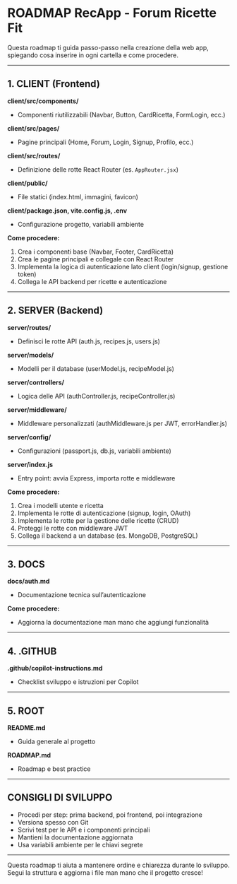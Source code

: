 # ROADMAP RecApp - Forum Ricette Fit

Questa roadmap ti guida passo-passo nella creazione della web app, spiegando cosa inserire in ogni cartella e come procedere.

---
## 1. CLIENT (Frontend)

**client/src/components/**
- Componenti riutilizzabili (Navbar, Button, CardRicetta, FormLogin, ecc.)

**client/src/pages/**
- Pagine principali (Home, Forum, Login, Signup, Profilo, ecc.)

**client/src/routes/**
- Definizione delle rotte React Router (es. `AppRouter.jsx`)

**client/public/**
- File statici (index.html, immagini, favicon)

**client/package.json, vite.config.js, .env**
- Configurazione progetto, variabili ambiente

**Come procedere:**
1. Crea i componenti base (Navbar, Footer, CardRicetta)
2. Crea le pagine principali e collegale con React Router
3. Implementa la logica di autenticazione lato client (login/signup, gestione token)
4. Collega le API backend per ricette e autenticazione

---
## 2. SERVER (Backend)

**server/routes/**
- Definisci le rotte API (auth.js, recipes.js, users.js)

**server/models/**
- Modelli per il database (userModel.js, recipeModel.js)

**server/controllers/**
- Logica delle API (authController.js, recipeController.js)

**server/middleware/**
- Middleware personalizzati (authMiddleware.js per JWT, errorHandler.js)

**server/config/**
- Configurazioni (passport.js, db.js, variabili ambiente)

**server/index.js**
- Entry point: avvia Express, importa rotte e middleware

**Come procedere:**
1. Crea i modelli utente e ricetta
2. Implementa le rotte di autenticazione (signup, login, OAuth)
3. Implementa le rotte per la gestione delle ricette (CRUD)
4. Proteggi le rotte con middleware JWT
5. Collega il backend a un database (es. MongoDB, PostgreSQL)

---
## 3. DOCS

**docs/auth.md**
- Documentazione tecnica sull’autenticazione

**Come procedere:**
- Aggiorna la documentazione man mano che aggiungi funzionalità

---
## 4. .GITHUB

**.github/copilot-instructions.md**
- Checklist sviluppo e istruzioni per Copilot

---
## 5. ROOT

**README.md**
- Guida generale al progetto

**ROADMAP.md**
- Roadmap e best practice

---
## CONSIGLI DI SVILUPPO
- Procedi per step: prima backend, poi frontend, poi integrazione
- Versiona spesso con Git
- Scrivi test per le API e i componenti principali
- Mantieni la documentazione aggiornata
- Usa variabili ambiente per le chiavi segrete

---
Questa roadmap ti aiuta a mantenere ordine e chiarezza durante lo sviluppo. Segui la struttura e aggiorna i file man mano che il progetto cresce!
